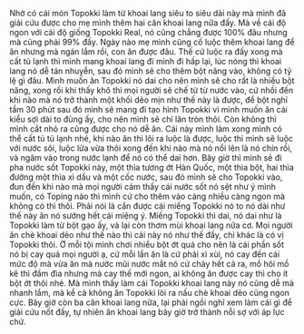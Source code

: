 Nhờ có cái món Topokki làm từ khoai lang siêu to siêu dài này mà mình đã giải cứu được cho mẹ mình thêm hai cân khoai lang nữa đấy. Mà về cái độ ngon với cái độ giống Topokki Real, nó cũng chẳng được 100% đâu nhưng mà cũng phải 99% đấy. Ngày nào mẹ mình cũng cố luộc thêm khoai lang để ăn nhưng mà ngán lắm rồi, con ăn được đâu. Thế cứ luộc ra đấy xong mà cất tủ lạnh thì mình mang khoai lang đi mình đi hấp lại, lúc nóng thì khoai lang nó dễ tán nhuyễn, sau đó mình sẽ cho thêm bột năng vào, không có tỷ lệ gì đâu. Mình muốn ăn Topokki nó dai cho nên mình sẽ cho rất là nhiều bột năng, xong rồi khi thấy khô thì mọi người sẽ chế từ từ nước vào, cứ nhồi đến khi nào mà nó trở thành một khối dẻo mịn như thế này là được, để bột nghỉ tầm 30 phút sau đó mình sẽ mang đi tạo hình Topokki vì mình muốn ăn cái kiểu sợi dài to đùng ấy, cho nên mình sẽ chỉ lăn tròn thôi. Còn không thì mình cắt nhỏ ra cũng được cho nó dễ ăn. Cái này mình làm xong mình có thể cất tủ tủ lạnh nhé, khi nào ăn thì lôi ra luộc là được, luộc thì mình sẽ luộc với nước sôi, luộc lửa vừa thôi xong đến khi nào mà nó nổi lên là nó chín rồi, và ngâm vào trong nước lạnh để nó có thể dai hơn. Bây giờ thì mình sẽ đi pha nước sốt Topokki này, một thìa tương ớt Hàn Quốc, một thìa bột, hai thìa đường một thìa xì dầu và một cốc nước, sau đó mình sẽ cho Topokki vào, đun đến khi nào mà mọi người cảm thấy cái nước sốt nó sệt như ý mình muốn, có Toping nào thì mình cứ cho thêm vào càng nhiều càng ngon mà không có thì thôi. Phải nói là cắn được cái miếng Topokki nó to nó dài như thế này ăn nó sướng hết cái miệng ý. Miếng Topokki thì dai, nó dai như là Topokki làm từ bột gạo ấy, và lại còn thơm mùi khoai lang nữa cơ. Mọi người ăn chè khoai dẻo như thế nào thì cái này nó như thế đấy, chỉ khác là có vị Topokki thôi. Ờ mỗi tội mình chơi nhiều bột ớt quá cho nên là cái phần sốt nó bị cay quá mọi người ạ, cứ mỗi lần ăn là cứ phải xì xùi, nó cay đến cái mức độ mà vừa ăn mà nước mũi nước mắt nó cứ chảy hết cả ra, mồ hôi mồ kê thì đầm đìa nhưng mà cay thế mới ngon, ai không ăn được cay thì cho ít bột ớt thôi nhé. Mà mình thấy làm cái Topokki khoai lang này nó cũng dễ mà nhanh lắm, mà kể cả không ăn Topokki lôi ra nấu chè khoai dẻo cũng ngon cực. Bây giờ còn ba cân khoai lang nữa, lại phải ngồi nghĩ xem làm cái gì để giải cứu nốt đấy, tự nhiên ăn khoai lang bây giờ trở thành nỗi sợ với áp lực chứ.